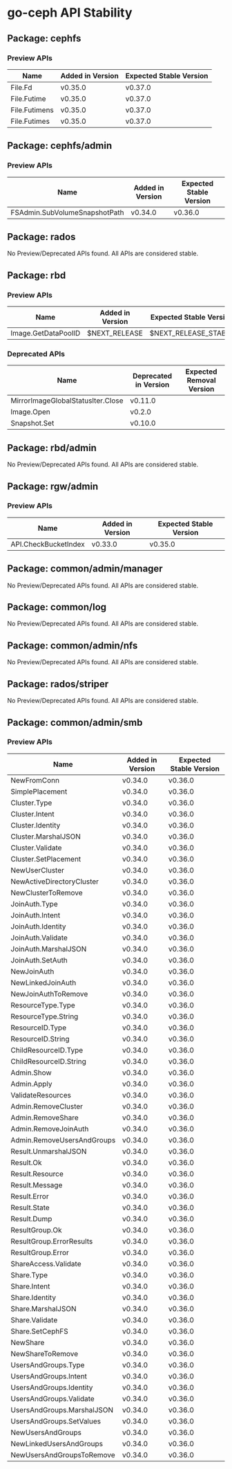 <!-- GENERATED FILE: DO NOT EDIT DIRECTLY -->

# go-ceph API Stability

## Package: cephfs

### Preview APIs

Name | Added in Version | Expected Stable Version | 
---- | ---------------- | ----------------------- | 
File.Fd | v0.35.0 | v0.37.0 | 
File.Futime | v0.35.0 | v0.37.0 | 
File.Futimens | v0.35.0 | v0.37.0 | 
File.Futimes | v0.35.0 | v0.37.0 | 

## Package: cephfs/admin

### Preview APIs

Name | Added in Version | Expected Stable Version | 
---- | ---------------- | ----------------------- | 
FSAdmin.SubVolumeSnapshotPath | v0.34.0 | v0.36.0 | 

## Package: rados

No Preview/Deprecated APIs found. All APIs are considered stable.

## Package: rbd

### Preview APIs

Name | Added in Version | Expected Stable Version | 
---- | ---------------- | ----------------------- | 
Image.GetDataPoolID | $NEXT_RELEASE | $NEXT_RELEASE_STABLE | 

### Deprecated APIs

Name | Deprecated in Version | Expected Removal Version | 
---- | --------------------- | ------------------------ | 
MirrorImageGlobalStatusIter.Close | v0.11.0 |  | 
Image.Open | v0.2.0 |  | 
Snapshot.Set | v0.10.0 |  | 

## Package: rbd/admin

No Preview/Deprecated APIs found. All APIs are considered stable.

## Package: rgw/admin

### Preview APIs

Name | Added in Version | Expected Stable Version | 
---- | ---------------- | ----------------------- | 
API.CheckBucketIndex | v0.33.0 | v0.35.0 | 

## Package: common/admin/manager

No Preview/Deprecated APIs found. All APIs are considered stable.

## Package: common/log

No Preview/Deprecated APIs found. All APIs are considered stable.

## Package: common/admin/nfs

No Preview/Deprecated APIs found. All APIs are considered stable.

## Package: rados/striper

No Preview/Deprecated APIs found. All APIs are considered stable.

## Package: common/admin/smb

### Preview APIs

Name | Added in Version | Expected Stable Version | 
---- | ---------------- | ----------------------- | 
NewFromConn | v0.34.0 | v0.36.0 | 
SimplePlacement | v0.34.0 | v0.36.0 | 
Cluster.Type | v0.34.0 | v0.36.0 | 
Cluster.Intent | v0.34.0 | v0.36.0 | 
Cluster.Identity | v0.34.0 | v0.36.0 | 
Cluster.MarshalJSON | v0.34.0 | v0.36.0 | 
Cluster.Validate | v0.34.0 | v0.36.0 | 
Cluster.SetPlacement | v0.34.0 | v0.36.0 | 
NewUserCluster | v0.34.0 | v0.36.0 | 
NewActiveDirectoryCluster | v0.34.0 | v0.36.0 | 
NewClusterToRemove | v0.34.0 | v0.36.0 | 
JoinAuth.Type | v0.34.0 | v0.36.0 | 
JoinAuth.Intent | v0.34.0 | v0.36.0 | 
JoinAuth.Identity | v0.34.0 | v0.36.0 | 
JoinAuth.Validate | v0.34.0 | v0.36.0 | 
JoinAuth.MarshalJSON | v0.34.0 | v0.36.0 | 
JoinAuth.SetAuth | v0.34.0 | v0.36.0 | 
NewJoinAuth | v0.34.0 | v0.36.0 | 
NewLinkedJoinAuth | v0.34.0 | v0.36.0 | 
NewJoinAuthToRemove | v0.34.0 | v0.36.0 | 
ResourceType.Type | v0.34.0 | v0.36.0 | 
ResourceType.String | v0.34.0 | v0.36.0 | 
ResourceID.Type | v0.34.0 | v0.36.0 | 
ResourceID.String | v0.34.0 | v0.36.0 | 
ChildResourceID.Type | v0.34.0 | v0.36.0 | 
ChildResourceID.String | v0.34.0 | v0.36.0 | 
Admin.Show | v0.34.0 | v0.36.0 | 
Admin.Apply | v0.34.0 | v0.36.0 | 
ValidateResources | v0.34.0 | v0.36.0 | 
Admin.RemoveCluster | v0.34.0 | v0.36.0 | 
Admin.RemoveShare | v0.34.0 | v0.36.0 | 
Admin.RemoveJoinAuth | v0.34.0 | v0.36.0 | 
Admin.RemoveUsersAndGroups | v0.34.0 | v0.36.0 | 
Result.UnmarshalJSON | v0.34.0 | v0.36.0 | 
Result.Ok | v0.34.0 | v0.36.0 | 
Result.Resource | v0.34.0 | v0.36.0 | 
Result.Message | v0.34.0 | v0.36.0 | 
Result.Error | v0.34.0 | v0.36.0 | 
Result.State | v0.34.0 | v0.36.0 | 
Result.Dump | v0.34.0 | v0.36.0 | 
ResultGroup.Ok | v0.34.0 | v0.36.0 | 
ResultGroup.ErrorResults | v0.34.0 | v0.36.0 | 
ResultGroup.Error | v0.34.0 | v0.36.0 | 
ShareAccess.Validate | v0.34.0 | v0.36.0 | 
Share.Type | v0.34.0 | v0.36.0 | 
Share.Intent | v0.34.0 | v0.36.0 | 
Share.Identity | v0.34.0 | v0.36.0 | 
Share.MarshalJSON | v0.34.0 | v0.36.0 | 
Share.Validate | v0.34.0 | v0.36.0 | 
Share.SetCephFS | v0.34.0 | v0.36.0 | 
NewShare | v0.34.0 | v0.36.0 | 
NewShareToRemove | v0.34.0 | v0.36.0 | 
UsersAndGroups.Type | v0.34.0 | v0.36.0 | 
UsersAndGroups.Intent | v0.34.0 | v0.36.0 | 
UsersAndGroups.Identity | v0.34.0 | v0.36.0 | 
UsersAndGroups.Validate | v0.34.0 | v0.36.0 | 
UsersAndGroups.MarshalJSON | v0.34.0 | v0.36.0 | 
UsersAndGroups.SetValues | v0.34.0 | v0.36.0 | 
NewUsersAndGroups | v0.34.0 | v0.36.0 | 
NewLinkedUsersAndGroups | v0.34.0 | v0.36.0 | 
NewUsersAndGroupsToRemove | v0.34.0 | v0.36.0 | 

